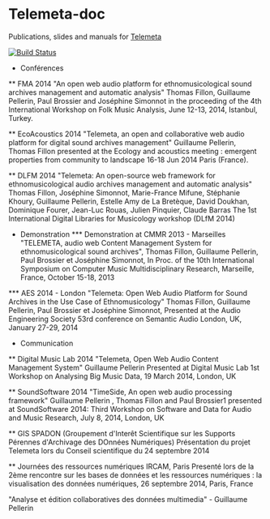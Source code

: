 Telemeta-doc
============

Publications, slides and manuals for [Telemeta](http://telemeta.org)


[![Build Status](https://travis-ci.org/Parisson/Telemeta-doc.svg?branch=dev)](https://travis-ci.org/Parisson/Telemeta-doc)

* Conférences

** FMA 2014
"An open web audio platform for ethnomusicological sound archives management and automatic analysis"
Thomas Fillon, Guillaume Pellerin, Paul Brossier and Joséphine Simonnot
in the proceeding of the 4th International Workshop on Folk Music Analysis,  June 12-13, 2014, Istanbul, Turkey.

** EcoAcoustics 2014
"Telemeta, an open and collaborative web audio platform for digital sound archives
management"
Guillaume Pellerin, Thomas Fillon
presented at the Ecology and acoustics meeting : emergent properties from community to landscape
16-18 Jun 2014 Paris (France).

** DLFM 2014
"Telemeta: An open-source web framework for ethnomusicological audio archives management and automatic analysis"	
Thomas Fillon, Joséphine Simonnot, Marie-France Mifune, Stéphanie Khoury, Guillaume Pellerin, Estelle Amy de La Bretèque, David Doukhan, Dominique Fourer, Jean-Luc Rouas, Julien Pinquier, Claude Barras
The 1st International Digital Libraries for Musicology workshop (DLfM 2014)

* Demonstration
*** Demonstration at CMMR 2013 - Marseilles
"TELEMETA, audio web Content Management System for ethnomusicological sound archives",
Thomas Fillon, Guillaume Pellerin, Paul Brossier et Joséphine Simonnot,
In Proc. of the 10th International Symposium on Computer Music Multidisciplinary Research, Marseille, France, October 15-18, 2013

*** AES 2014 - London
"Telemeta: Open Web Audio Platform for Sound Archives in the Use Case of Ethnomusicology"
Thomas Fillon, Guillaume Pellerin, Paul Brossier et Joséphine Simonnot,
Presented at the Audio Engineering Society 53rd conference on Semantic Audio
London, UK, January 27-29, 2014

* Communication

** Digital Music Lab 2014
"Telemeta, Open Web Audio Content Management System"
Guillaume Pellerin
Presented at Digital Music Lab 1st Workshop on Analysing Big Music Data, 19 March 2014, London, UK

** SoundSoftware 2014
"TimeSide, An open web audio processing framework"
Guillaume Pellerin , Thomas Fillon and Paul Brossier1
presented at SoundSoftware 2014: Third Workshop on Software and Data for Audio and Music Research, July 8, 2014, London, UK

** GIS SPADON (Groupement d'Interêt Scientifique sur les Supports Pérennes d'Archivage des DOnnées Numériques)
Présentation du projet Telemeta lors du Conseil scientifique du 24 septembre 2014

** Journées des ressources numériques IRCAM, Paris 
Presenté lors de la 2ème rencontre sur les bases de données et les ressources numériques : la visualisation des données numériques, 26 septembre 2014, Paris, France

"Analyse et édition collaboratives des données multimedia" - Guillaume Pellerin

